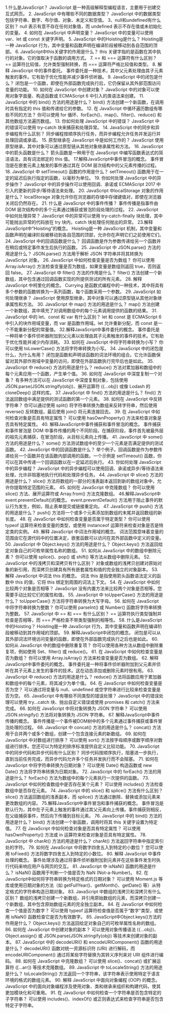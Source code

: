 1.什么是JavaScript？ 
JavaScript 是一种高级解释型编程语言，主要用于创建交互式网页。
2. JavaScript 中有哪些不同的数据类型？ 
JavaScript 中的数据类型包括字符串、数字、布尔值、对象、未定义和空值。
3、null和undefined有什么区别？ 
null 表示有意不存在任何对象值，而 undefined 表示不存在值或未初始化的变量。
4. 如何在 JavaScript 中声明变量？ 
JavaScript 中的变量可以使用 var、let 或 const 关键字声明。
5. JavaScript 中的Hoisting是什么？ 
Hoisting是一种 JavaScript 行为，其中变量和函数声明在编译阶段被移动到各自范围的顶部。
6. JavaScript中this关键字的作用是什么？ 
this 关键字指的是函数在其中执行的对象。它的值取决于函数的调用方式。
7. == 和 === 运算符有什么区别？ 
== 运算符比较值，允许类型强制转换，而 === 运算符严格比较值和类型。
8. 解释 JavaScript 中的事件委托。 
事件委托是一种技术，其中父元素处理由其子元素触发的事件。它有助于优化性能并减少事件侦听器。
9. JavaScript 中的闭包是什么？ 
闭包是一个函数，即使在外部函数完成执行后，它仍保留从其外部范围访问变量的功能。
10. 如何在 JavaScript 中创建对象？ 
JavaScript 中的对象可以使用对象字面量、构造函数或 ECMAScript 6 中引入的类语法来创建。
11. JavaScript 中的 bind() 方法的用途是什么？ 
bind() 方法创建一个新函数，在调用时具有指定的 this 值和传递给它的参数。
12. 在 JavaScript 中循环遍历数组有哪些不同的方法？ 
你可以使用 for 循环、forEach()、map()、filter()、reduce() 和其他数组方法遍历数组。
13. 你如何处理 JavaScript 中的错误？ 
JavaScript 中的错误可以使用 try-catch 块来捕获和处理异常。
14. JavaScript 中的同步和异步编程有什么区别？ 
同步编程按顺序执行任务，而异步编程允许任务并发运行并处理回调或承诺。
15. 原型继承在 JavaScript 中是如何工作的？ 
JavaScript 使用原型继承，其中对象可以通过原型链从其他对象继承属性和方法。
16. JavaScript 中的箭头函数是什么？ 
箭头函数是一种用于在 JavaScript 中编写函数表达式的简洁语法，具有词法绑定的 this 值。
17.解释JavaScript中事件冒泡的概念。 
事件冒泡是在嵌套元素上触发的事件通过其在 DOM 层次结构中的父元素传播的过程。
18. JavaScript 中 setTimeout() 函数的作用是什么？ 
setTimeout() 函数用于在一定的延迟后执行指定的函数，以毫秒为单位。
19. 你如何处理 JavaScript 中的异步操作？ 
JavaScript 中的异步操作可以使用回调、承诺或 ECMAScript 2017 中引入的更新的异步/等待语法来处理。
20. JavaScript 中localStorage 对象的作用是什么？ 
localStorage 对象允许你在浏览器的存储中存储键值对，即使在浏览器关闭后仍然存在。
21. 什么是 JavaScript 中的事件传播？ 
事件传播是指事件由 DOM 层次结构中的多个元素通过捕获或冒泡阶段处理的过程。
22. JavaScript 中如何处理异常？ 
JavaScript 中的异常可以使用 try-catch-finally 块处理，其中可能抛出异常的代码放在 try 块内，catch 块处理任何抛出的异常。
23.解释JavaScript中“Hoisting”的概念。 
Hoisting是一种 JavaScript 机制，其中变量和函数声明在编译阶段被移动到各自范围的顶部，允许你在声明它们之前使用它们。
24. JavaScript 中的回调函数是什么？ 
回调函数是作为参数传递给另一个函数并在稍后或特定事件发生后执行的函数。
25. JavaScript 中 JSON.parse() 方法的用途是什么？ 
JSON.parse() 方法用于解析 JSON 字符串并将其转换为 JavaScript 对象。
26. JavaScript 中如何检查变量是否为数组？ 
你可以使用 Array.isArray() 方法检查变量是否为数组，如果变量是数组则返回 true，否则返回 false。
27. JavaScript 中 filter() 方法的作用是什么？ 
filter() 方法创建一个新数组，其中包含通过回调函数实现的所提供测试的所有元素。
28. 解释 JavaScript 中柯里化的概念。 
Currying 是函数式编程中的一种技术，其中将具有多个参数的函数转换为一系列函数，每个函数采用一个参数。
29. JavaScript 如何处理继承？ 
JavaScript 使用原型继承，其中对象可以通过原型链从其他对象继承属性和方法。
30. JavaScript 中 map() 方法的用途是什么？ 
map() 方法创建一个新数组，其中填充了对调用数组中的每个元素调用提供的函数的结果。
31. JavaScript 中的 let、const 和 var 有什么区别？ 
let 和 const 是 ECMAScript 6 中引入的块作用域变量，而 var 是函数作用域。let 允许重新分配，而 const 是一个不能重新分配的常量值。
32.解释JavaScript中事件委托的概念。 
事件委托是一种将单个事件侦听器附加到父元素以处理由其子元素触发的事件的技术。它有助于优化性能并减少内存消耗。
33. 如何在 JavaScript 中将字符串转换为小写？ 
你可以使用 toLowerCase() 方法将字符串转换为小写。
34. JavaScript 中的闭包是什么，为什么有用？ 
闭包是函数和声明该函数的词法环境的组合。它允许函数保留对其外部作用域中变量的访问，即使在外部函数执行完毕后也是如此。
35. JavaScript 中 reduce() 方法的用途是什么？ 
reduce() 方法对累加器和数组中的每个元素应用一个函数，产生单个值。
36. 如何在 JavaScript 中深度复制一个对象？ 
有多种方法可以在 JavaScript 中深度复制对象，包括使用 JSON.parse(JSON.stringify(obj))、展开运算符 ({...obj}) 或像 Lodash 的 cloneDeep() 这样的库。
37. JavaScript 中 find() 方法的用途是什么？
find() 方法返回数组中满足提供的测试函数的第一个元素。
38. 如何在 JavaScript 中反转字符串？
你可以通过使用 split() 将字符串转换为数组来反转字符串，然后使用 reverse() 反转数组，最后使用 join() 将元素连接回去。
39. 在 JavaScript 中如何检查对象是否具有特定属性？
可以使用 hasOwnProperty() 方法来检查对象是否具有特定属性。
40. 解释JavaScript中事件捕获和事件冒泡的概念。
事件捕获和事件冒泡是 DOM 中事件传播的两个不同阶段。在捕获阶段，事件首先被最外层的祖先元素捕获，在冒泡阶段，从目标元素向上传播。
41. JavaScript 中 some() 方法的用途是什么？
some() 方法测试数组中的至少一个元素是否满足提供的测试函数。
42. JavaScript 中的回调函数是什么？
举个例子。回调函数是作为参数传递给另一个函数并在该函数内部调用的函数。一个示例是 setTimeout() 函数，你可以在其中传递一个回调函数以在一定延迟后执行。
43. 你如何处理 JavaScript 中的异步编程？
JavaScript 中的异步编程可以使用回调、承诺或异步/等待语法来处理，允许非阻塞地执行代码和处理异步任务。
44. JavaScript 中 slice() 方法的用途是什么？
slice() 方法将数组的一部分的浅表副本返回到新的数组对象中，允许你提取特定范围的元素。
45. 如何在 JavaScript 中克隆数组？
你可以使用 slice() 方法、展开运算符或 Array.from() 方法克隆数组。
46.解释JavaScript中event.preventDefault()的概念。
event.preventDefault() 方法用于阻止事件的默认行为发生，例如，阻止表单提交或链接重定向。
47. JavaScript 中 push() 方法的用途是什么？
push() 方法将一个或多个元素添加到数组的末尾并返回数组的新长度。
48. 在 JavaScript 中如何检查变量是否属于特定类型？
你可以使用 typeof 运算符来检查变量的类型，或使用 instanceof 运算符来检查对象是否是特定类的实例。
49. 解释 JavaScript 中词法作用域的概念。
词法范围意味着变量的范围由它在源代码中的位置决定，嵌套函数可以访问在其外部函数中定义的变量。
50. JavaScript 中 Object.keys() 方法的用途是什么？
Object.keys() 方法返回给定对象自己的可枚举属性名称的数组。
51. 如何从 JavaScript 中的数组中删除元素？
你可以使用 splice()、pop() 或 shift() 等方法从数组中删除元素。
52. JavaScript 中的浅拷贝和深拷贝有什么区别？
对象或数组的浅拷贝创建对原始对象的新引用，而深拷贝创建具有所有嵌套属性和值的完全独立的对象副本。
53. 解释 JavaScript 中词法 this 的概念。
词法 this 是指使用箭头函数语法定义的函数中 this 的值，它将 this 绑定到周围的词法上下文。
54. 在 JavaScript 中如何比较两个对象是否相等？
JavaScript 没有内置方法来比较两个对象是否相等。您需要手动比较它们的属性和值。
55. JavaScript 中 toUpperCase() 方法的用途是什么？
toUpperCase() 方法将字符串转换为大写字母。
56. 如何在 JavaScript 中将字符串转换为整数？
你可以使用 parseInt() 或 Number() 函数将字符串转换为整数。
57. JavaScript 中 == 和 === 有什么区别？
== 运算符执行类型强制并检查是否相等，而 === 严格检查不带类型强制的相等性。
58. 什么是JavaScript中的Hoisting？
Hoisting是一种 JavaScript 行为，其中变量和函数声明在编译阶段被移动到其作用域的顶部。
59. 解释JavaScript中闭包的概念。
闭包是可以从其外部词法环境访问变量的函数，即使在外部函数完成执行之后也是如此。
60. 如何从 JavaScript 中的数组中删除重复项？
你可以使用各种方法从数组中删除重复项，例如使用 Set、filter() 或 reduce()。
61. 在 JavaScript 中如何检查变量是否为数组？
你可以使用 Array.isArray() 方法来检查变量是否为数组。
62. 解释JavaScript中事件委托的概念。
事件委托是一种将事件侦听器附加到父元素并侦听在其子元素上发生的事件的技术。这在动态添加或删除元素时很有用。
63. JavaScript 中 reduce() 方法的用途是什么？
reduce() 方法将函数应用于累加器和数组中的每个元素，将其减少为单个值。
64. 在 JavaScript 中如何检查变量是否为空？
可以通过将变量与 null、undefined 或空字符串进行比较来检查变量是否为空。
65. JavaScript 中有哪些不同类型的错误处理？
JavaScript 中的错误处理可以使用 try...catch 块、抛出自定义错误或使用 promises 和 catch() 方法来完成。
66. 如何在 JavaScript 中将对象转换为 JSON 字符串？
可以使用 JSON.stringify() 方法将对象转换为 JSON 字符串。
67. 解释JavaScript中事件传播的概念。
事件传播是一个事件被DOM树中的多个元素通过事件捕获或事件冒泡处理的过程。
68. JavaScript 中 concat() 方法的用途是什么？
concat() 方法用于合并两个或多个数组，创建一个包含连接元素的新数组。
69. 如何在 JavaScript 中对数组进行排序？
可以使用 sort() 方法按字母顺序或数字顺序对数组进行排序。您还可以为特定的排序标准提供自定义比较功能。
70. JavaScript 中的同步代码和异步代码有什么区别？
同步代码按顺序执行，阻塞进一步执行，直到当前任务完成，而异步代码允许多个任务并发执行而不会阻塞。
71. 如何在 JavaScript 中将字符串转换为日期对象？
可以使用 Date() 构造函数或 new Date() 方法将字符串转换为日期对象。
72. JavaScript 中的 forEach() 方法的用途是什么？
forEach() 方法为数组中的每个元素执行一次提供的函数。
73. JavaScript 中如何检查数组中是否存在某个元素？
可以使用 includes() 方法检查数组中是否存在元素。
74. JavaScript 中的 slice() 和 splice() 方法有什么区别？
slice() 方法返回数组的浅表副本，而 splice() 方法通过删除、替换或添加元素来更改数组的内容。
75.解释JavaScript中事件冒泡和事件捕获的概念。
事件冒泡是默认行为，其中在子元素上触发的事件通过其父元素向上传播。事件捕获则相反，在父级捕获事件，然后向下传播到目标元素。
76. JavaScript 中的 bind() 方法的用途是什么？
bind() 方法创建一个新函数，调用时将其 this 关键字设置为特定值。
77. 在 JavaScript 中如何检查对象是否具有特定属性？
可以使用 hasOwnProperty() 方法或 in 运算符来检查对象是否具有特定属性。
78. JavaScript 中 charAt() 方法的用途是什么？
charAt() 方法返回字符串中指定索引处的字符。
79. 如何在 JavaScript 中将数字四舍五入到特定的小数位？
您可以使用 toFixed() 方法将数字四舍五入到特定的小数位。
80. 解释 JavaScript 中事件处理的概念。
事件处理涉及通过将事件侦听器附加到元素并在这些事件发生时执行代码来响应用户与网页的交互。
81. JavaScript 中 isNaN() 函数的用途是什么？
isNaN() 函数用于判断一个值是否为 NaN (Not-a-Number)。
82. 在JavaScript中如何将字符串转换为特定格式的日期对象？
可以使用 Moment.js 等库或使用日期对象的方法（如 getFullYear()、getMonth()、getDate() 等）从特定格式的字符串构造日期对象。
83. JavaScript 中数组的浅拷贝和深拷贝有什么区别？
数组的浅拷贝创建一个新数组，并引用原始数组的元素，而深拷贝创建一个新数组，其中包含原始数组元素的完全独立副本。
84. 在 JavaScript 中如何检查一个值是否为数字？
可以使用 typeof 运算符检查值是否属于“数字”类型，或使用 isNaN() 函数检查它是否为有效数字。
85. JavaScript中Object.keys()方法的作用是什么？
Object.keys() 方法返回给定对象自己的可枚举属性名称的数组。
86. 如何在 JavaScript 中创建对象的副本？
可以使用对象传播语法 ({...obj})、Object.assign() 或 JSON.parse(JSON.stringify(obj)) 等技术来创建对象的副本。
87. JavaScript 中的 decodeURI() 和 encodeURIComponent() 函数的用途是什么？
decodeURI() 函数对统一资源标识符 (URI) 进行解码，而 encodeURIComponent() 通过将某些字符替换为其转义序列来对 URI 组件进行编码。
88. 如何在 JavaScript 中克隆数组？
可以使用 slice()、concat() 或扩展运算符 ([...arr]) 等技术克隆数组。
89. JavaScript 中 toLocaleString() 方法的用途是什么？
toLocaleString() 方法返回一个字符串，该字符串表示使用特定于语言环境的格式的数组元素。
90. 解释 JavaScript 中面向对象编程 (OOP) 的概念。
JavaScript 中的面向对象编程涉及使用对象、类和继承来组织和构建代码，使其更加模块化和可重用。
91. 在 JavaScript 中如何检查一个字符串是否包含特定的子字符串？
可以使用 includes()、indexOf() 或正则表达式来检查字符串是否包含特定子字符串。